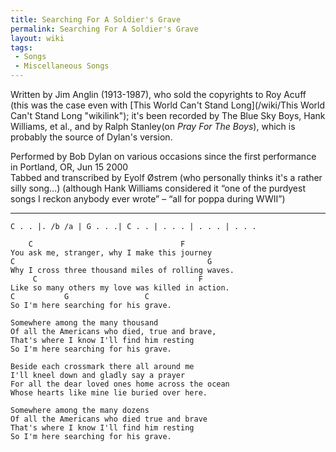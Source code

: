 ```yaml
---
title: Searching For A Soldier's Grave
permalink: Searching For A Soldier's Grave
layout: wiki
tags:
 - Songs
 - Miscellaneous Songs
---
```


Written by Jim Anglin (1913-1987), who sold the copyrights to Roy Acuff
(this was the case even with [This World Can't Stand
Long](/wiki/This World Can't Stand Long "wikilink"); it's been recorded by The
Blue Sky Boys, Hank Williams, et al., and by Ralph Stanley(on *Pray For
The Boys*), which is probably the source of Dylan's version.

Performed by Bob Dylan on various occasions since the first performance
in Portland, OR, Jun 15 2000  
Tabbed and transcribed by Eyolf Østrem (who personally thinks it's a
rather silly song...) (although Hank Williams considered it “one of the
purdyest songs I reckon anybody ever wrote” – “all for poppa during
WWII”)

* * * * *

    C . . |. /b /a | G . . .| C . . | . . . | . . . | . . .

        C                                 F
    You ask me, stranger, why I make this journey
    C                                           G
    Why I cross three thousand miles of rolling waves.
         C                                    F
    Like so many others my love was killed in action.
    C           G                 C
    So I'm here searching for his grave.

    Somewhere among the many thousand
    Of all the Americans who died, true and brave,
    That's where I know I'll find him resting
    So I'm here searching for his grave.

    Beside each crossmark there all around me
    I'll kneel down and gladly say a prayer
    For all the dear loved ones home across the ocean
    Whose hearts like mine lie buried over here.

    Somewhere among the many dozens
    Of all the Americans who died true and brave
    That's where I know I'll find him resting
    So I'm here searching for his grave.
